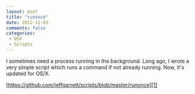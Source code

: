 ```yaml
---
layout: post
title: "runonce"
date: 2012-12-03
comments: false
categories:
 - OSX
 - Scripts
---
```

I sometimes need a process running in the background. Long ago, I wrote a very simple script which runs a command if not already running. Now, it's updated for OS/X.

[https://github.com/jeffgarrett/scripts/blob/master/runonce][1]

[1]: https://github.com/jeffgarrett/scripts/blob/master/runonce
